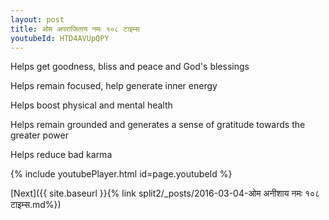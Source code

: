```yaml
---
layout: post
title: ओम अपराजिताय नमः १०८ टाइम्स
youtubeId: HTD4AVUpQPY
---
```

 
 
Helps get goodness, bliss and peace and God's blessings
 
Helps remain focused, help generate inner energy 
 
Helps boost physical and mental health 
 
Helps remain grounded and generates a sense of gratitude towards the greater power 
 
Helps reduce bad karma
 
 
 
 


{% include youtubePlayer.html id=page.youtubeId %}
 
[Next]({{ site.baseurl }}{% link  split2/_posts/2016-03-04-ओम अनीशाय नमः १०८ टाइम्स.md%})
 
